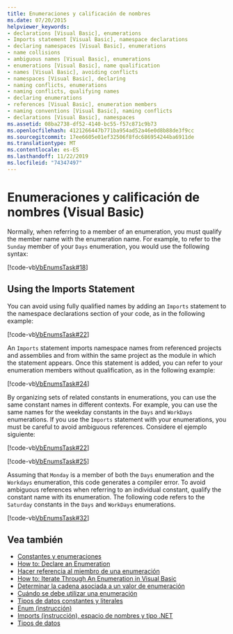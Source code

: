 ```yaml
---
title: Enumeraciones y calificación de nombres
ms.date: 07/20/2015
helpviewer_keywords:
- declarations [Visual Basic], enumerations
- Imports statement [Visual Basic], namespace declarations
- declaring namespaces [Visual Basic], enumerations
- name collisions
- ambiguous names [Visual Basic], enumerations
- enumerations [Visual Basic], name qualification
- names [Visual Basic], avoiding conflicts
- namespaces [Visual Basic], declaring
- naming conflicts, enumerations
- naming conflicts, qualifying names
- declaring enumerations
- references [Visual Basic], enumeration members
- naming conventions [Visual Basic], naming conflicts
- declarations [Visual Basic], namespaces
ms.assetid: 08ba2738-df52-4140-bc55-f57c871c9b73
ms.openlocfilehash: 4121266447b771ba954ad52a46e0d8b88de3f9cc
ms.sourcegitcommit: 17ee6605e01ef32506f8fdc686954244ba6911de
ms.translationtype: MT
ms.contentlocale: es-ES
ms.lasthandoff: 11/22/2019
ms.locfileid: "74347497"
---
```

# <a name="enumerations-and-name-qualification-visual-basic"></a>Enumeraciones y calificación de nombres (Visual Basic)
Normally, when referring to a member of an enumeration, you must qualify the member name with the enumeration name. For example, to refer to the `Sunday` member of your `Days` enumeration, you would use the following syntax:  
  
 [!code-vb[VbEnumsTask#18](~/samples/snippets/visualbasic/VS_Snippets_VBCSharp/VbEnumsTask/VB/Class2.vb#18)]  
  
## <a name="using-the-imports-statement"></a>Using the Imports Statement  
 You can avoid using fully qualified names by adding an `Imports` statement to the namespace declarations section of your code, as in the following example:  
  
 [!code-vb[VbEnumsTask#22](~/samples/snippets/visualbasic/VS_Snippets_VBCSharp/VbEnumsTask/VB/Class1.vb#22)]  
  
 An `Imports` statement imports namespace names from referenced projects and assemblies and from within the same project as the module in which the statement appears. Once this statement is added, you can refer to your enumeration members without qualification, as in the following example:  
  
 [!code-vb[VbEnumsTask#24](~/samples/snippets/visualbasic/VS_Snippets_VBCSharp/VbEnumsTask/VB/Class1.vb#24)]  
  
 By organizing sets of related constants in enumerations, you can use the same constant names in different contexts. For example, you can use the same names for the weekday constants in the `Days` and `WorkDays` enumerations. If you use the `Imports` statement with your enumerations, you must be careful to avoid ambiguous references. Considere el ejemplo siguiente:  
  
 [!code-vb[VbEnumsTask#22](~/samples/snippets/visualbasic/VS_Snippets_VBCSharp/VbEnumsTask/VB/Class1.vb#22)]  
  
 [!code-vb[VbEnumsTask#25](~/samples/snippets/visualbasic/VS_Snippets_VBCSharp/VbEnumsTask/VB/Class1.vb#25)]  
  
 Assuming that `Monday` is a member of both the `Days` enumeration and the `Workdays` enumeration, this code generates a compiler error. To avoid ambiguous references when referring to an individual constant, qualify the constant name with its enumeration. The following code refers to the `Saturday` constants in the `Days` and `WorkDays` enumerations.  
  
 [!code-vb[VbEnumsTask#32](~/samples/snippets/visualbasic/VS_Snippets_VBCSharp/VbEnumsTask/VB/Class2.vb#32)]  
  
## <a name="see-also"></a>Vea también

- [Constantes y enumeraciones](../../../../visual-basic/language-reference/constants-and-enumerations.md)
- [How to: Declare an Enumeration](../../../../visual-basic/programming-guide/language-features/constants-enums/how-to-declare-enumerations.md)
- [Hacer referencia al miembro de una enumeración](../../../../visual-basic/programming-guide/language-features/constants-enums/how-to-refer-to-an-enumeration-member.md)
- [How to: Iterate Through An Enumeration in Visual Basic](../../../../visual-basic/programming-guide/language-features/constants-enums/how-to-iterate-through-an-enumeration.md)
- [Determinar la cadena asociada a un valor de enumeración](../../../../visual-basic/programming-guide/language-features/constants-enums/how-to-determine-the-string-associated-with-an-enumeration-value.md)
- [Cuándo se debe utilizar una enumeración](../../../../visual-basic/programming-guide/language-features/constants-enums/when-to-use-an-enumeration.md)
- [Tipos de datos constantes y literales](../../../../visual-basic/programming-guide/language-features/constants-enums/constant-and-literal-data-types.md)
- [Enum (instrucción)](../../../../visual-basic/language-reference/statements/enum-statement.md)
- [Imports (instrucción), espacio de nombres y tipo .NET](../../../../visual-basic/language-reference/statements/imports-statement-net-namespace-and-type.md)
- [Tipos de datos](../../../../visual-basic/language-reference/data-types/index.md)
